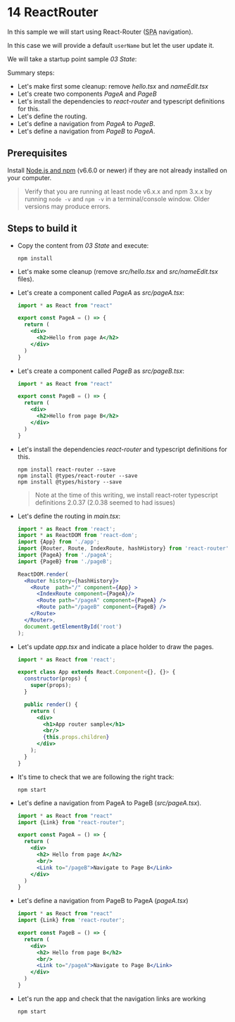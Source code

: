 # 14 ReactRouter

In this sample we will start using React-Router (<acronym title="Single Page Application">SPA</acronym> navigation).

In this case we will provide a default `userName` but let the user update
it.


We will take a startup point sample _03 State_:

Summary steps:

- Let's make first some cleanup: remove _hello.tsx_ and _nameEdit.tsx_
- Let's create two components _PageA_ and _PageB_
- Let's install the dependencies to _react-router_ and typescript definitions for this.
- Let's define the routing.
- Let's define a navigation from _PageA_ to _PageB_.
- Let's define a navigation from _PageB_ to _PageA_.

## Prerequisites

Install [Node.js and npm](https://nodejs.org/en/) (v6.6.0 or newer) if they are not already installed on your computer.

> Verify that you are running at least node v6.x.x and npm 3.x.x by running `node -v` and `npm -v` in a terminal/console window. Older versions may produce errors.

## Steps to build it

- Copy the content from _03 State_ and execute:

  ```
  npm install
  ```

- Let's make some cleanup (remove _src/hello.tsx_ and _src/nameEdit.tsx_ files).

- Let's create a component called _PageA_ as _src/pageA.tsx_:

  ```jsx
  import * as React from "react"

  export const PageA = () => {
    return (
      <div>
        <h2>Hello from page A</h2>
      </div>
    )
  }
  ```

- Let's create a component called _PageB_ as _src/pageB.tsx_:

  ```jsx
  import * as React from "react"

  export const PageB = () => {
    return (
      <div>
        <h2>Hello from page B</h2>
      </div>
    )
  }
  ```

- Let's install the dependencies _react-router_ and typescript definitions for this.

  ```
  npm install react-router --save
  npm install @types/react-router --save
  npm install @types/history --save
  ```
  > Note at the time of this writing, we install react-roter typescript definitions 2.0.37 (2.0.38 seemed to had issues)

- Let's define the routing in _main.tsx_:

  ```jsx
  import * as React from 'react';
  import * as ReactDOM from 'react-dom';
  import {App} from './app';
  import {Router, Route, IndexRoute, hashHistory} from 'react-router';
  import {PageA} from './pageA';
  import {PageB} from './pageB';

  ReactDOM.render(
    <Router history={hashHistory}>
      <Route  path="/" component={App} >
        <IndexRoute component={PageA}/>
        <Route path="/pageA" component={PageA} />
        <Route path="/pageB" component={PageB} />
      </Route>
    </Router>,
    document.getElementById('root')
  );
  ```

- Let's update _app.tsx_ and indicate a place holder to draw the pages.

  ```jsx
  import * as React from 'react';

  export class App extends React.Component<{}, {}> {
    constructor(props) {
      super(props);
    }

    public render() {
      return (
        <div>
          <h1>App router sample</h1>
          <br/>
          {this.props.children}
        </div>
      );
    }
  }
  ```

- It's time to check that we are following the right track:

  ```
  npm start
  ```

- Let's define a navigation from PageA to PageB (_src/pageA.tsx_).

  ```jsx
  import * as React from "react"
  import {Link} from "react-router";

  export const PageA = () => {
    return (
      <div>
        <h2> Hello from page A</h2>
        <br/>
        <Link to="/pageB">Navigate to Page B</Link>
      </div>
    )
  }
  ```

- Let's define a navigation from PageB to PageA  (_pageA.tsx_)

  ```jsx
  import * as React from "react"
  import {Link} from 'react-router';

  export const PageB = () => {
    return (
      <div>
        <h2> Hello from page B</h2>
        <br/>
        <Link to="/pageA">Navigate to Page B</Link>
      </div>
    )
  }
  ```


- Let's run the app and check that the navigation links are working

  ```
  npm start
  ```
